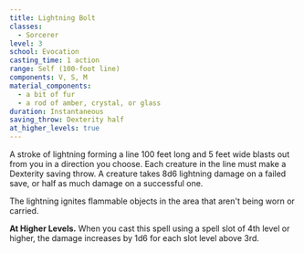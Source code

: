```yaml
---
title: Lightning Bolt
classes:
  - Sorcerer
level: 3
school: Evocation
casting_time: 1 action
range: Self (100-foot line)
components: V, S, M
material_components:
  - a bit of fur
  - a rod of amber, crystal, or glass
duration: Instantaneous
saving_throw: Dexterity half
at_higher_levels: true
---
```


A stroke of lightning forming a line 100 feet long and 5 feet wide blasts out from you in a direction you choose. Each creature in the line must make a Dexterity saving throw. A creature takes 8d6 lightning damage on a failed save, or half as much damage on a successful one.

The lightning ignites flammable objects in the area that aren't being worn or carried.

**At Higher Levels.** When you cast this spell using a spell slot of 4th level or higher, the damage increases by 1d6 for each slot level above 3rd.
